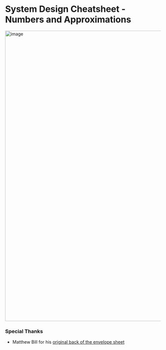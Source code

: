 # System Design Cheatsheet - Numbers and Approximations

<img width="940" alt="image" src="https://user-images.githubusercontent.com/657990/163674771-1981c188-93f9-400d-9351-0fc5ffea7407.png">

### Special Thanks

- Matthew Bill for his [original back of the envelope sheet](https://matthewdbill.medium.com/back-of-envelope-calculations-cheat-sheet-d6758d276b05)
